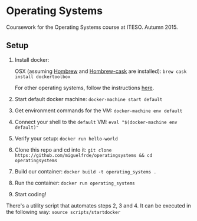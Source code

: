 # Operating Systems

Coursework for the Operating Systems course at ITESO. Autumn 2015.

## Setup

1. Install docker:

   OSX (assuming [Hombrew](http://brew.sh/) and [Hombrew-cask](http://caskroom.io/) are installed): `brew cask install dockertoolbox`

   For other operating systems, follow the instructions [here](https://docs.docker.com/installation/).

2. Start default docker machine: `docker-machine start default`

3. Get environment commands for the VM: `docker-machine env default`

4. Connect your shell to the `default` VM: `eval "$(docker-machine env default)"`

5. Verify your setup: `docker run hello-world`

6. Clone this repo and cd into it: `git clone https://github.com/miguelfrde/operatingsystems && cd operatingsystems`

7. Build our container: `docker build -t operating_systems .`

8. Run the container: `docker run operating_systems`

9. Start coding!

There's a utility script that automates steps 2, 3 and 4. It can be executed in the following way: `source scripts/startdocker`
